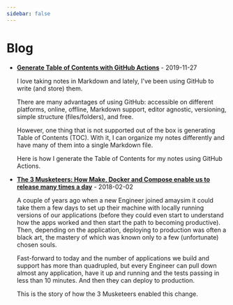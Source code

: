 ```yaml
---
sidebar: false
---
```


# Blog

- [**Generate Table of Contents with GitHub Actions**](https://dev.to/flemay/generate-table-of-contents-with-github-actions-3a0b) - 2019-11-27

    I love taking notes in Markdown and lately, I've been using GitHub to write (and store) them.

    There are many advantages of using GitHub: accessible on different platforms, online, offline, Markdown support, editor agnostic, versioning, simple structure (files/folders), and free.

    However, one thing that is not supported out of the box is generating Table of Contents (TOC). With it, I can organize my notes differently and have many of them into a single Markdown file.

    Here is how I generate the Table of Contents for my notes using GitHub Actions.

- [**The 3 Musketeers: How Make, Docker and Compose enable us to release many times a day**](https://amaysim.engineering/the-3-musketeers-how-make-docker-and-compose-enable-us-to-release-many-times-a-day-e92ca816ef17) - 2018-02-02

    A couple of years ago when a new Engineer joined amaysim it could take them a few days to set up their machine with locally running versions of our applications (before they could even start to understand how the apps worked and then start the path to becoming productive). Then, depending on the application, deploying to production was often a black art, the mastery of which was known only to a few (unfortunate) chosen souls.

    Fast-forward to today and the number of applications we build and support has more than quadrupled, but every Engineer can pull down almost any application, have it up and running and the tests passing in less than 10 minutes. And then they can deploy to production.

    This is the story of how the 3 Musketeers enabled this change.
